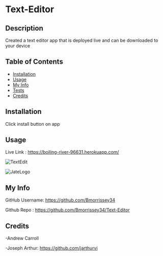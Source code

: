 # Text-Editor



## Description
Created a text editor app that is deployed live and can be downloaded to your device

## Table of Contents

- [Installation](#Installation)
- [Usage](https://github.com/Bmorrissey34/README-Maker/blob/main/README.md#Usage)
- [My Info](https://github.com/Bmorrissey34/README-Maker/blob/main/README.md#my-info)
- [Tests](https://github.com/Bmorrissey34/README-Maker/blob/main/README.md#Tests)
- [Credits](https://github.com/Bmorrissey34/README-Maker/blob/main/README.md#Credits)



## Installation
Click install button on app

## Usage

Live Link : https://boiling-river-96631.herokuapp.com/

![TextEdit](https://user-images.githubusercontent.com/88950762/151244925-d7d06599-603f-4825-9b78-19c476a82120.PNG)

![JateLogo](https://user-images.githubusercontent.com/88950762/151244939-001ad3ed-9355-498e-addd-4718add6b6e6.PNG)


## My Info

GitHub Username: https://github.com/Bmorrissey34

Github Repo : https://github.com/Bmorrissey34/Text-Editor
      

## Credits
    
-Andrew Carroll

-Joseph Arthur: https://github.com/jarthurvi
    
    
